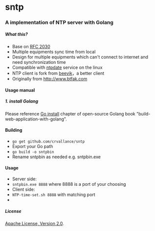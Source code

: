 sntp
====

### A implementation of NTP server with Golang
##### What this?
- Base on [RFC 2030](http://tools.ietf.org/html/rfc2030)
- Multiple equipments sync time from local
- Design for multiple equipments which can't connect to internet and need synchronization time
- Compatible with [ntpdate](http://www.eecis.udel.edu/~mills/ntp/html/ntpdate.html) service on the linux
- NTP client is fork from [beevik](https://github.com/beevik/ntp/)，a better client
- Originally from http://www.btfak.com

#### Usage manual
##### 1. install Golang

Please reference  [Go install](https://github.com/astaxie/build-web-application-with-golang/blob/master/ebook/01.1.md) chapter of open-source Golang book "build-web-application-with-golang".

#### Building
* `go get github.com/crvallance/sntp`
* Export your Go path
* `go build -o sntpbin`
* Rename sntpbin as needed e.g. sntpbin.exe

#### Usage
* Server side:  
* `sntpbin.exe 8888` where 8888 is a port of your choosing
* Client side:  
* `NTP-time-set.sh 8888` with matching port
* 

##### License
[Apache License, Version 2.0](http://www.apache.org/licenses/LICENSE-2.0.html).

